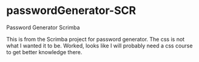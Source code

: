 # passwordGenerator-SCR
Password Generator Scrimba

This is from the Scrimba project for password generator. The css is not what I wanted it to be. Worked, looks like I will probably need a css course to get better knowledge there.
